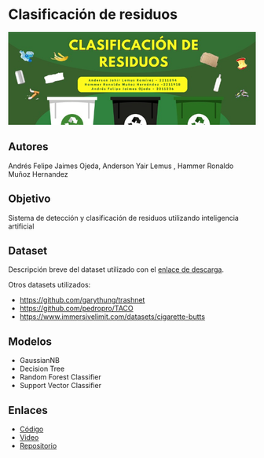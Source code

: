 # Clasificación de residuos

![Banner del Proyecto](/Banner.jpg) 

## **Autores**
Andrés Felipe Jaimes Ojeda, Anderson Yair Lemus , Hammer Ronaldo Muñoz Hernandez

## **Objetivo**
Sistema de detección y clasificación de residuos utilizando inteligencia artificial

## **Dataset**
Descripción breve del dataset utilizado con el [enlace de descarga](https://drive.google.com/file/d/19PtZY-k_OI1aX5dT7vGpF1HUrUhj_bkx/view?usp=drive_link).

Otros datasets utilizados:
- https://github.com/garythung/trashnet
- https://github.com/pedropro/TACO
- https://www.immersivelimit.com/datasets/cigarette-butts

## **Modelos**
- GaussianNB
- Decision Tree
- Random Forest Classifier
- Support Vector Classifier

## **Enlaces**
- [Código](https://colab.research.google.com/drive/1ef_FIghwPs7OAXwWwIUETVRuCg2SRnGS#scrollTo=cge2NBbo0iVk)
- [Video]()
- [Repositorio](https://github.com/NDruz/Clasificacion-de-resudios)

